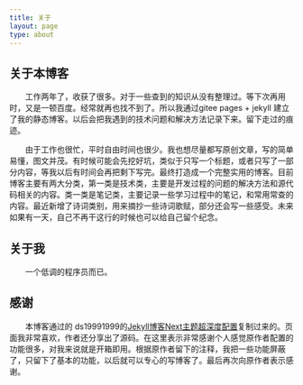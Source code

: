 ```yaml
---
title: 关于
layout: page
type: about
---
```


## 关于本博客
　　工作两年了，收获了很多。对于一些查到的知识从没有整理过。等下次再用时，又是一顿百度。经常就再也找不到了。所以我通过gitee pages + jekyll 建立了我的静态博客。以后会把我遇到的技术问题和解决方法记录下来。留下走过的痕迹。

　　由于工作也很忙，平时自由时间也很少。我也想尽量都写原创文章，写的简单易懂，图文并茂。有时候可能会先挖好坑，类似于只写一个标题，或者只写了一部分内容，等我以后有时间会再把剩下写完。最终打造成一个完整实用的博客。目前博客主要有两大分类，第一类是技术类，主要是开发过程的问题的解决方法和源代码相关的内容。类一类是笔记类，主要记录一些学习过程中的笔记，和常用常查的内容。最近新增了诗词类别，用来摘抄一些诗词歌赋，部分还会写一些感受。未来如果有一天，自己不再干这行的时候也可以给自己留个纪念。


## 关于我
　　一个低调的程序员而已。


## 感谢
　　本博客通过的 ds19991999的<a href="https://blog.csdn.net/ds19991999/article/details/81516568" target="_blank">Jekyll博客Next主题超深度配置</a>复制过来的。页面我非常喜欢，作者还分享出了源码。在这里表示非常感谢个人感觉原作者配置的功能很多，对我来说就是开箱即用。根据原作者留下的注释，我把一些功能屏蔽了，只留下了基本的功能，以后就可以专心的写博客了。最后再次向原作者表示感谢。